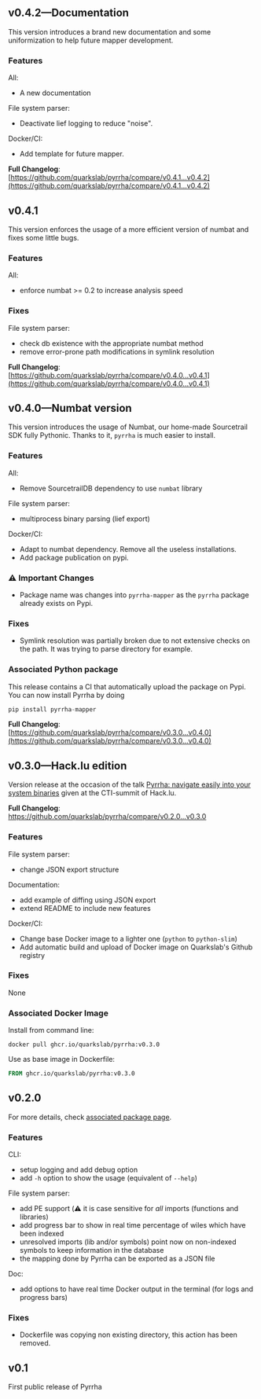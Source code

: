 ## v0.4.2—Documentation
This version introduces a brand new documentation and some uniformization to help future mapper development.

### Features
All:

* A new documentation

File system parser:

* Deactivate lief logging to reduce "noise".

Docker/CI:

* Add template for future mapper.

**Full Changelog**: [https://github.com/quarkslab/pyrrha/compare/v0.4.1...v0.4.2](https://github.com/quarkslab/pyrrha/compare/v0.4.1...v0.4.2)

## v0.4.1
This version enforces the usage of a more efficient version of numbat and fixes some little bugs.

### Features
All:

- enforce numbat >= 0.2 to increase analysis speed

### Fixes
File system parser:

- check db existence with the appropriate numbat method
- remove error-prone path modifications in symlink resolution

**Full Changelog**: [https://github.com/quarkslab/pyrrha/compare/v0.4.0...v0.4.1](https://github.com/quarkslab/pyrrha/compare/v0.4.0...v0.4.1)

## v0.4.0—Numbat version
This version introduces the usage of Numbat, our home-made Sourcetrail SDK fully Pythonic. Thanks to it, `pyrrha` is much easier to install.

### Features
All:

* Remove SourcetrailDB dependency to use `numbat` library

File system parser:

* multiprocess binary parsing (lief export)

Docker/CI:

* Adapt to numbat dependency. Remove all the useless installations.
* Add package publication on pypi.

### :warning: Important Changes
- Package name was changes into `pyrrha-mapper` as the `pyrrha` package already exists on Pypi.

### Fixes
- Symlink resolution was partially broken due to not extensive checks on the path. It was trying to parse directory for example.

### Associated Python package
This release contains a CI that automatically upload the package on Pypi. You can now install Pyrrha by doing
```python
pip install pyrrha-mapper
```

**Full Changelog**: [https://github.com/quarkslab/pyrrha/compare/v0.3.0...v0.4.0](https://github.com/quarkslab/pyrrha/compare/v0.3.0...v0.4.0)

## v0.3.0—Hack.lu edition
Version release at the occasion of the talk [Pyrrha: navigate easily into your system binaries](https://pretalx.com/hack-lu-2023/talk/WVFPNK/) given at the CTI-summit of Hack.lu.

**Full Changelog**: https://github.com/quarkslab/pyrrha/compare/v0.2.0...v0.3.0

### Features

File system parser:

* change JSON export structure

Documentation:

* add example of diffing using JSON export
* extend README to include new features

Docker/CI:

* Change base Docker image to a lighter one (`python` to `python-slim`)
* Add automatic build and upload of Docker image on Quarkslab's Github registry

### Fixes
None

### Associated Docker Image
Install from command line:
``` commandline
docker pull ghcr.io/quarkslab/pyrrha:v0.3.0
```
Use as base image in Dockerfile:
```dockerfile
FROM ghcr.io/quarkslab/pyrrha:v0.3.0
```

## v0.2.0

For more details, check [associated package page](https://github.com/quarkslab/pyrrha/pkgs/container/pyrrha/138112209?tag=v0.3.0).

### Features
CLI:

* setup logging and add debug option
* add `-h` option to show the usage (equivalent of `--help`)

File system parser:

* add PE support (:warning: it is case sensitive for *all* imports (functions and libraries)
* add progress bar to show in real time percentage of wiles which have been indexed
* unresolved imports (lib and/or symbols) point now on non-indexed symbols to keep information in the database
* the mapping done by Pyrrha can be exported as a JSON file

Doc:

* add options to have real time Docker output in the terminal (for logs and progress bars)

### Fixes
* Dockerfile was copying non existing directory, this action has been removed.

## v0.1
First public release of Pyrrha
